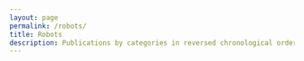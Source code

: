 ```yaml
---
layout: page
permalink: /robots/
title: Robots
description: Publications by categories in reversed chronological order. Generated by jekyll-scholar.
---
```



